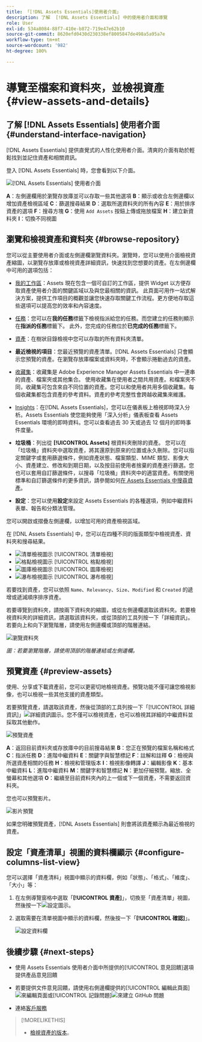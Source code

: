 ```yaml
---
title: 「[!DNL Assets Essentials]使用者介面」
description: 了解  [!DNL Assets Essentials] 中的使用者介面和導覽
role: User
exl-id: 534a8084-88f7-410e-b872-719e47e62b10
source-git-commit: 8620efd0430d230338ef8005847de498a5a95a7e
workflow-type: tm+mt
source-wordcount: '982'
ht-degree: 100%

---
```


# 導覽至檔案和資料夾，並檢視資產 {#view-assets-and-details}

<!-- TBD: Give screenshots of all views with many assets. Zoom out to showcase how the thumbnails/tiles flow on the UI in different views. -->

<!-- TBD: The options in left sidebar may change. Shared with me and Shared by me are missing for now. Update this section as UI is updated. -->

## 了解 [!DNL Assets Essentials] 使用者介面 {#understand-interface-navigation}

[!DNL Assets Essentials] 提供直覺式的人性化使用者介面。清爽的介面有助於輕鬆找到並記住資產和相關資訊。

登入 [!DNL Assets Essentials] 時，您會看到以下介面。

![[!DNL Assets Essentials] 使用者介面](assets/essentials-interface.png)

**A**：左側邊欄用於瀏覽存放庫並可以存取一些其他選項 **B**：顯示或收合左側邊欄以增加資產檢視區域 **C**：篩選搜尋結果 **D**：選取所選資料夾的所有內容 **E**：用於排序資產的選項 **F**：搜尋方塊 **G**：使用 `Add Assets` 按鈕上傳或拖放檔案 **H**：建立新資料夾 **I**：切換不同視圖

<!-- TBD: Need an embedded video here with narration. It has to be hosted on MPC to be embeddable. -->

## 瀏覽和檢視資產和資料夾 {#browse-repository}

您可以從主要使用者介面或左側邊欄瀏覽資料夾。瀏覽時，您可以使用介面檢視資產縮圖，以瀏覽存放庫或檢視資產詳細資訊，快速找到您想要的資產。在左側邊欄中可用的選項包括：

* [我的工作區](https://experienceleague.adobe.com/docs/experience-manager-assets-essentials/help/my-workspace.html?lang=zh-Hant)：Assets 現在包含一個可自訂的工作區，提供 Widget 以方便存取資產使用者介面的關鍵區域以及與您最相關的資訊。 此頁面可用作一站式解決方案，提供工作項目的概觀並讓您快速存取關鍵工作流程。更方便地存取這些選項可以提高您的效率和內容速度。
* [任務](https://experienceleague.adobe.com/docs/experience-manager-assets-essentials/help/my-workspace.html?lang=zh-Hant)：您可以在&#x200B;**我的任務**&#x200B;標籤下檢視指派給您的任務。而您建立的任務則顯示在&#x200B;**指派的任務**&#x200B;標籤下。 此外，您完成的任務位於&#x200B;**已完成的任務**&#x200B;標籤下。
* [資產](https://experienceleague.adobe.com/docs/experience-manager-assets-essentials/help/manage-organize.html?lang=zh-Hant)：在樹狀目錄檢視中您可以存取的所有資料夾清單。
* **最近檢視的項目**：您最近預覽的資產清單。[!DNL Assets Essentials] 只會顯示您預覽的資產。在瀏覽存放庫檔案或資料夾時，不會顯示捲動過去的資產。
* [收藏集](https://experienceleague.adobe.com/docs/experience-manager-assets-essentials/help/manage-collections.html?lang=zh-Hant)：收藏集是 Adobe Experience Manager Assets Essentials 中一連串的資產、檔案夾或其他集合。 使用收藏集在使用者之間共用資產。和檔案夾不同，收藏集可包含來自不同位置的資產。您可以和使用者共用多個收藏集。每個收藏集都包含資產的參考資料。資產的參考完整性會跨越收藏集來維護。

* [Insights](https://experienceleague.adobe.com/docs/experience-manager-assets-essentials/help/manage-reports.html?lang=zh-Hant#view-live-statistics)：在[!DNL Assets Essentials]，您可以在儀表板上檢視即時深入分析。Assets Essentials 使您能夠使用「深入分析」儀表板查看 Assets Essentials 環境的即時資料。您可以查看過去 30 天或過去 12 個月的即時事件度量。


* **垃圾桶**：列出從 **[!UICONTROL Assets]** 根資料夾刪除的資產。 您可以在「垃圾桶」資料夾中選取資產，將其還原到原來的位置或永久刪除。您可以指定關鍵字或套用篩選條件，例如資產狀態、檔案類型、MIME 類型、影像大小、資產建立、修改和到期日期，以及按目前使用者捨棄的資產進行篩選。您也可以套用自訂篩選條件，以搜尋「垃圾桶」資料夾中的適當資產。有關使用標準和自訂篩選條件的更多資訊，請參閱如何[在 Assets Essentials 中搜尋資產](search.md)。

* **設定**：您可以使用&#x200B;**設定**&#x200B;來設定 Assets Essentials 的各種選項，例如中繼資料表單、報告和分類法管理。

<!-- TBD: Not sure if we want to publish these right now. CC Libs are beta as per Greg.
* **Libraries**: Access to [!DNL Adobe Creative Cloud Team] (CCT) Libraries view. This view is visible only if the user is entitled to CCT Libraries.
-->

<!-- TBD: My Work Space shows task inbox and it is not visible on AEM Cloud Demos as of now. It is the source of truth server hence not documenting My Work Space option for now.
-->

您可以開啟或摺疊左側邊欄，以增加可用的資產檢視區域。

在 [!DNL Assets Essentials] 中，您可以在四種不同的版面類型中檢視資產、資料夾和搜尋結果。

* ![清單檢視圖示](assets/do-not-localize/list-view.png) [!UICONTROL 清單檢視]
* ![格點檢視圖示](assets/do-not-localize/grid-view.png) [!UICONTROL 格點檢視]
* ![圖庫檢視圖示](assets/do-not-localize/gallery-view.png) [!UICONTROL 圖庫檢視]
* ![瀑布檢視圖示](assets/do-not-localize/waterfall-view.png) [!UICONTROL 瀑布檢視]

若要找到資產，您可以依照 `Name`、`Relevancy`、`Size`、`Modified` 和 `Created` 的遞增或遞減順序排序資產。

若要導覽到資料夾，請按兩下資料夾的縮圖，或從左側邊欄選取該資料夾。若要檢視資料夾的詳細資訊，請選取該資料夾，或從頂部的工具列按一下「詳細資訊」。若要向上和向下瀏覽階層，請使用左側邊欄或頂部的階層連結。

![瀏覽資料夾](assets/browsing-folders.png)

*圖：若要瀏覽階層，請使用頂部的階層連結或左側邊欄。*

## 預覽資產 {#preview-assets}

使用、分享或下載資產前，您可以更密切地檢視資產。預覽功能不僅可讓您檢視影像，也可以檢視一些其他支援的資產類型。

若要預覽資產，請選取該資產，然後從頂部的工具列按一下「[!UICONTROL 詳細資訊]」![詳細資訊圖示](assets/do-not-localize/edit-in-icon.png)。您不僅可以檢視資產，也可以檢視其詳細的中繼資料並採取其他動作。

![預覽資產](assets/preview-asset-2.png)

**A**：返回目前資料夾或存放庫中的目前搜尋結果 **B**：您正在預覽的檔案名稱和格式 **C**：指派任務 **D**：進階中繼資料 **E**：關鍵字與智慧標記 **F**：註解和註釋 **G**：檢視與所選資產相關的任務 **H**：檢視和管理版本 **I**：檢視影像轉譯 **J**：編輯影像 **K**：基本中繼資料 **L**：進階中繼資料 **M**：關鍵字和智慧標記 **N**：更加仔細預覽。縮放、全螢幕和其他選項 **O**：繼續至目前資料夾內的上一個或下一個資產，不需要返回資料夾。

您也可以預覽影片。

![影片預覽](/help/using/assets/preview-video.png)

如果您明確預覽資產，[!DNL Assets Essentials] 則會將該資產顯示為最近檢視的資產。

<!-- TBD: Describe the options.

Explicitly previewed assets are displayed as recently viewed assets. Give screenshot of this.
Other use cases after previewing.
-->

## 設定「資產清單」視圖的資料欄顯示 {#configure-columns-list-view}

您可以選擇「資產清料」視圖中顯示的資料欄，例如「狀態」、「格式」、「維度」、「大小」等：

1. 在左側導覽窗格中選取「**[!UICONTROL 資產]**」，切換至「資產清單」視圖，然後按一下![設定圖示](assets/settings-icon.svg)。

1. 選取需要在清單視圖中顯示的資料欄，然後按一下「**[!UICONTROL 確認]**」。

   ![設定資料欄](/help/using/assets/configure-columns.png)

## 後續步驟 {#next-steps}

* 使用 Assets Essentials 使用者介面中所提供的[!UICONTROL 意見回饋]選項提供產品意見回饋

* 若要提供文件意見回饋，請使用右側邊欄提供的[!UICONTROL 編輯此頁面]![來編輯頁面](assets/do-not-localize/edit-page.png)或[!UICONTROL 記錄問題]![來建立 GitHub 問題](assets/do-not-localize/github-issue.png)

* 連絡[客戶服務](https://experienceleague.adobe.com/?support-solution=General#support)

>[!MORELIKETHIS]
>
>* [檢視資產的版本](/help/using/manage-organize.md#view-versions)。
